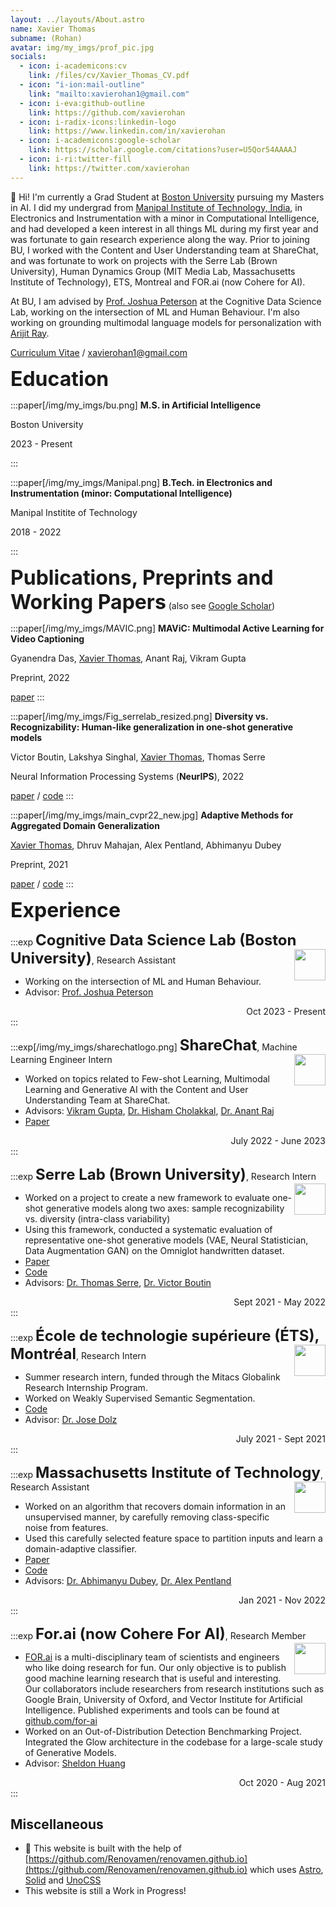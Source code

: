 ```yaml
---
layout: ../layouts/About.astro
name: Xavier Thomas
subname: (Rohan)
avatar: img/my_imgs/prof_pic.jpg
socials:
  - icon: i-academicons:cv
    link: /files/cv/Xavier_Thomas_CV.pdf
  - icon: "i-ion:mail-outline"
    link: "mailto:xavierohan1@gmail.com"
  - icon: i-eva:github-outline
    link: https://github.com/xavierohan
  - icon: i-radix-icons:linkedin-logo
    link: https://www.linkedin.com/in/xavierohan
  - icon: i-academicons:google-scholar
    link: https://scholar.google.com/citations?user=U5Qor54AAAAJ
  - icon: i-ri:twitter-fill
    link: https://twitter.com/xavierohan
---
```


👋 Hi! I'm currently a Grad Student at [Boston University](https://www.bu.edu/cs/) pursuing my Masters in AI. I did my undergrad from [Manipal Institute of Technology, India](https://manipal.edu/mit.html), in Electronics and Instrumentation with a minor in Computational Intelligence, and had developed a keen interest in all things ML during my first year and was fortunate to gain research experience along the way. Prior to joining BU, I worked with the Content and User Understanding team at ShareChat, and was fortunate to work on projects with the Serre Lab (Brown University), Human Dynamics Group (MIT Media Lab, Massachusetts Institute of Technology), ETS, Montreal and FOR.ai (now Cohere for AI).

At BU, I am advised by [Prof. Joshua Peterson](https://cocosci.princeton.edu/jpeterson/) at the Cognitive Data Science Lab, working on the intersection of ML and Human Behaviour. I'm also working on grounding multimodal language models for personalization with [Arijit Ray](https://arijitray1993.github.io). 

[Curriculum Vitae](/files/cv/Xavier_Thomas_CV.pdf) / xavierohan1@gmail.com



**<font size="6">Education</font>** 

:::paper[/img/my_imgs/bu.png]
**M.S. in Artificial Intelligence** 

Boston University 

2023 - Present

:::

:::paper[/img/my_imgs/Manipal.png]
**B.Tech. in Electronics and Instrumentation (minor: Computational Intelligence)**

Manipal Institite of Technology  

2018 - 2022 

:::


**<font size="6">Publications, Preprints and Working Papers</font>** <span text-base>(also see <a href="https://scholar.google.com/citations?user=U5Qor54AAAAJ" target="_blank" rel="noopener noreferrer">Google Scholar</a>)</span>

:::paper[/img/my_imgs/MAVIC.png]
**MAViC: Multimodal Active Learning for Video Captioning**

Gyanendra Das, <u>Xavier Thomas</u>, Anant Raj, Vikram Gupta

Preprint, 2022

[paper](https://arxiv.org/abs/2212.11109)
:::

:::paper[/img/my_imgs/Fig_serrelab_resized.png]
**Diversity vs. Recognizability: Human-like generalization in one-shot generative models**

Victor Boutin, Lakshya Singhal, <u>Xavier Thomas</u>, Thomas Serre

Neural Information Processing Systems (**NeurIPS**), 2022

[paper](https://arxiv.org/abs/2205.10370) / [code](https://github.com/serre-lab/diversity_vs_recognizability)
:::

:::paper[/img/my_imgs/main_cvpr22_new.jpg]
**Adaptive Methods for Aggregated Domain Generalization**

<u>Xavier Thomas</u>, Dhruv Mahajan, Alex Pentland, Abhimanyu Dubey

Preprint, 2021

[paper](https://arxiv.org/abs/2112.04766) / [code](https://github.com/xavierohan/AdaClust_DomainBed)
:::




**<font size="6">Experience</font>**

<!-- |                                                                                                                                                             |           |
| ----------------------------------------------------------------------------------------------------------------------------------------------------------- | --------- |
| **Machine Learning Engineer Intern**, _[ShareChat](https://sharechat.com/team/data-science)_                                                          | 2021–2022 |
| **Machine Learning Engineer Intern**, _[Searce Inc](https://searce.com)_ | 2020–2022 |
| **Research Intern**, _[Serre Lab, Brown Univeristy](https://searce.com)_                                                                            | 2020–2021 |
| **Mitacs Globalink Research Intern**, _[École de technologie supérieure (ÉTS), Montréal](https://english.pku.edu.cn/)_ | 2018      |
| **Research Assistant**, _[MIT Media Lab, Massachusetts Institute of Technology](https://english.pku.edu.cn/)_ | 2018      |
| **Researcher**, _[For.ai (now Cohere For AI)](https://for.ai)_ | 2018      | -->

:::exp
**<font size="5">Cognitive Data Science Lab (Boston University)</font>**, Research Assistant
<img src="/img/my_imgs/bu.png" width="50" align="right" class="paper-images"/>

- Working on the intersection of ML and Human Behaviour.
- Advisor: [Prof. Joshua Peterson ](https://cocosci.princeton.edu/jpeterson/)
<div style="text-align: right"> Oct 2023 - Present </div>
:::

:::exp[/img/my_imgs/sharechatlogo.png]
**<font size="5">ShareChat</font>**, Machine Learning Engineer Intern
<img src="/img/my_imgs/sharechatlogo.png" width="50" align="right"/>
<!-- <div class="imagclasse">
    <img src="/img/my_imgs/sharechatlogo.png" width="50" align="right"/>
</div> -->

- Worked on topics related to Few-shot Learning, Multimodal Learning and Generative AI with the Content and User Understanding Team at ShareChat.
- Advisors: [Vikram Gupta](https://www.linkedin.com/in/iamvikramgupta/?originalSubdomain=in), [Dr. Hisham Cholakkal](https://mbzuai-cv-lab.netlify.app/author/dr.-hisham-cholakkal/), [Dr. Anant Raj](https://anantrajml.github.io)
- [Paper](https://arxiv.org/abs/2212.11109)
<div style="text-align: right"> July 2022 - June 2023 </div>
:::


:::exp
**<font size="5">Serre Lab (Brown University)</font>**, Research Intern
<img src="img/my_imgs/brownlogo.jpeg" width="50" align="right" class="paper-images"/>

- Worked on a project to create a new framework to evaluate one-shot generative models along two axes: sample recognizability vs. diversity (intra-class variability)
- Using this framework, conducted a systematic evaluation of representative one-shot generative models (VAE, Neural Statistician, Data Augmentation GAN) on the Omniglot handwritten dataset.
- [Paper](https://arxiv.org/abs/2205.10370)
- [Code](https://github.com/serre-lab/diversity_vs_recognizability)
- Advisors: [Dr. Thomas Serre](https://vivo.brown.edu/display/tserre), [Dr. Victor Boutin](https://serre-lab.clps.brown.edu/person/victor-boutin/)
<div style="text-align: right"> Sept 2021 - May 2022 </div>
:::

:::exp
**<font size="5">École de technologie supérieure (ÉTS), Montréal</font>**, Research Intern
<img src="/img/my_imgs/etslogo.png" width="50" align="right"/>

- Summer research intern, funded through the Mitacs Globalink Research Internship Program.
- Worked on Weakly Supervised Semantic Segmentation.
- [Code](https://github.com/xavierohan/WSS_SubCategory)
- Advisor: [Dr. Jose Dolz](https://josedolz.github.io)
<div style="text-align: right"> July 2021 - Sept 2021 </div>
:::

:::exp
**<font size="5">Massachusetts Institute of Technology</font>**, Research Assistant
<img src="/img/my_imgs/medialab.png" width="50" align="right"/>

- Worked on an algorithm that recovers domain information in an unsupervised manner, by carefully removing class-specific noise from features. 
- Used this carefully selected feature space to partition inputs and learn a domain-adaptive classifier.
- [Paper](https://arxiv.org/abs/2112.04766)
- [Code](https://github.com/xavierohan/AdaClust_DomainBed)
- Advisors: [Dr. Abhimanyu Dubey](https://ai.facebook.com/people/abhimanyu-dubey/), [Dr. Alex Pentland](https://www.media.mit.edu/people/sandy/overview/)
<div style="text-align: right"> Jan 2021 - Nov 2022 </div>
:::

:::exp
**<font size="5">For.ai (now Cohere For AI)</font>**, Research Member
<img src="/img/my_imgs/for_ai.jpg" width="50" align="right"/>

- [FOR.ai](http://for.ai/) is a multi-disciplinary team of scientists and engineers who like doing research for fun. Our only objective is to publish good machine learning research that is useful and interesting. Our collaborators include researchers from research institutions such as Google Brain, University of Oxford, and Vector Institute for Artificial Intelligence.  Published experiments and tools can be found at [github.com/for-ai](https://github.com/for-ai)
- Worked on an Out-of-Distribution Detection Benchmarking Project. Integrated the Glow architecture in the codebase for a large-scale study of Generative Models.
- Advisor: [Sheldon Huang](https://www.cs.toronto.edu/~huang/)
<div style="text-align: right"> Oct 2020 - Aug 2021 </div>
:::

## Miscellaneous

- 🚀 This website is built with the help of [https://github.com/Renovamen/renovamen.github.io](https://github.com/Renovamen/renovamen.github.io) which uses [Astro](https://astro.build/), [Solid](https://www.solidjs.com/) and [UnoCSS](https://github.com/antfu/unocss)
- This website is still a Work in Progress!


